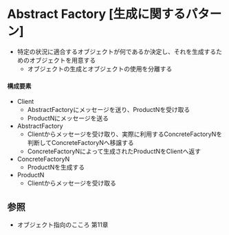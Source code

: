 # Abstract Factory [生成に関するパターン]
- 特定の状況に適合するオブジェクトが何であるか決定し、それを生成するためのオブジェクトを用意する
  - オブジェクトの生成とオブジェクトの使用を分離する

#### 構成要素
- Client
  - AbstractFactoryにメッセージを送り、ProductNを受け取る
  - ProductNにメッセージを送る
- AbstractFactory
  - Clientからメッセージを受け取り、実際に利用するConcreteFactoryNを判断してConcreteFactoryNへ移譲する
  - ConcreteFactoryNによって生成されたProductNをClientへ返す
- ConcreteFactoryN
  - ProductNを生成する
- ProductN
  - Clientからメッセージを受け取る

## 参照
- オブジェクト指向のこころ 第11章

